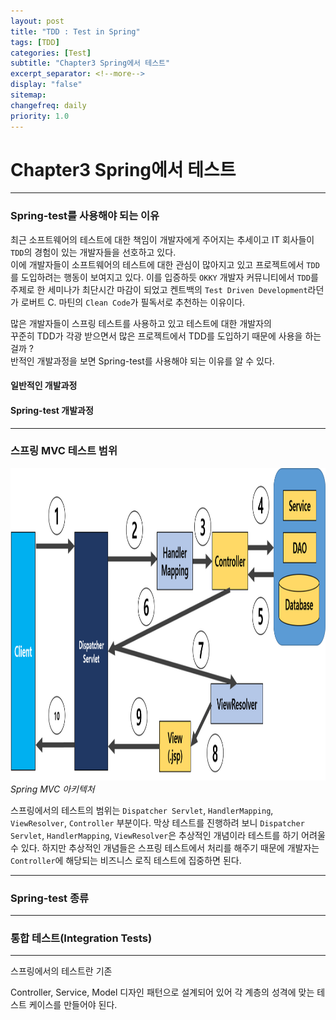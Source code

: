 ```yaml
---
layout: post
title: "TDD : Test in Spring"
tags: [TDD]
categories: [Test]
subtitle: "Chapter3 Spring에서 테스트"
excerpt_separator: <!--more-->
display: "false"
sitemap:
changefreq: daily
priority: 1.0
---
```


<!--more-->

# Chapter3 Spring에서 테스트

---

### Spring-test를 사용해야 되는 이유

 최근 소프트웨어의 테스트에 대한 책임이 개발자에게 주어지는 추세이고 IT 회사들이 `TDD`의 경험이 있는 개발자들을 선호하고 있다.<br/>
 이에 개발자들이 소프트웨어의 테스트에 대한 관심이 많아지고 있고 프로젝트에서 `TDD`를 도입하려는 행동이 보여지고 있다. 이를 입증하듯 `OKKY` 개발자 커뮤니티에서 `TDD`를 주제로 한 세미나가 최단시간 마감이 되었고 켄트백의 `Test Driven Development`라던가 로버트 C. 마틴의 `Clean Code`가 필독서로 추천하는 이유이다.



많은 개발자들이 스프링 테스트를 사용하고 있고 테스트에 대한 개발자의  
꾸준히 TDD가 각광 받으면서 많은 프로젝트에서 TDD를 도입하기 때문에 사용을 하는걸까 ? <br/>
반적인 개발과정을 보면 Spring-test를 사용해야 되는 이유를 알 수 있다.

#### 일반적인 개발과정

#### Spring-test 개발과정 

---

### 스프링 MVC 테스트 범위

<img src="/md/img/test-in-spring/spring-mvc-architecture.png" height="500px">
<em>Spring MVC 아키텍처</em>

스프링에서의 테스트의 범위는 `Dispatcher Servlet`, `HandlerMapping`, `ViewResolver`, `Controller` 부분이다. 막상 테스트를 진행하려 보니 `Dispatcher Servlet`, `HandlerMapping`, `ViewResolver`은 추상적인 개념이라 테스트를 하기 어려울 수 있다. 하지만 추상적인 개념들은 스프링 테스트에서 처리를 해주기 때문에 개발자는 `Controller`에 해당되는 비즈니스 로직 테스트에 집중하면 된다.

---

### Spring-test 종류


---

### 통합 테스트(Integration Tests)

---

 
 스프링에서의 테스트란 기존 
 
Controller, Service, Model 디자인 패턴으로 설계되어 있어 각 계층의 성격에 맞는 테스트 케이스를 만들어야 된다.